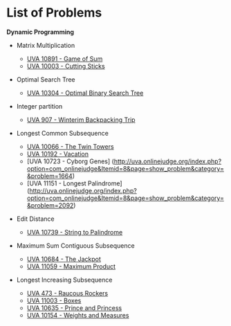 # List of Problems

**Dynamic Programming**

* Matrix Multiplication
  * [UVA 10891 - Game of Sum](http://uva.onlinejudge.org/index.php?option=onlinejudge&page=show_problem&problem=1832)
  * [UVA 10003 - Cutting Sticks](http://uva.onlinejudge.org/index.php?option=com_onlinejudge&Itemid=8&page=show_problem&problem=944)

* Optimal Search Tree
  * [UVA 10304 - Optimal Binary Search Tree](http://uva.onlinejudge.org/index.php?option=com_onlinejudge&Itemid=8&page=show_problem&category=&problem=1245)

* Integer partition
  * [UVA 907 - Winterim Backpacking Trip](http://uva.onlinejudge.org/index.php?option=onlinejudge&Itemid=99999999&page=show_problem&category=&problem=848)
  
* Longest Common Subsequence  
  * [UVA 10066 - The Twin Towers](http://uva.onlinejudge.org/index.php?option=com_onlinejudge&Itemid=8&page=show_problem&category=&problem=1007)
  * [UVA 10192 - Vacation](http://uva.onlinejudge.org/index.php?option=onlinejudge&Itemid=99999999&page=show_problem&category=&problem=1133)
  * [UVA 10723 - Cyborg Genes] (http://uva.onlinejudge.org/index.php?option=com_onlinejudge&Itemid=8&page=show_problem&category=&problem=1664)
  * [UVA 11151 - Longest Palindrome] (http://uva.onlinejudge.org/index.php?option=com_onlinejudge&Itemid=8&page=show_problem&category=&problem=2092)
  
* Edit Distance
  * [UVA 10739 - String to Palindrome](http://uva.onlinejudge.org/index.php?option=onlinejudge&Itemid=99999999&page=show_problem&category=&problem=1680)
 
* Maximum Sum Contiguous Subsequence
  * [UVA 10684 - The Jackpot](http://uva.onlinejudge.org/index.php?option=onlinejudge&Itemid=99999999&page=show_problem&category=&problem=1625)
  * [UVA 11059 - Maximum Product](http://uva.onlinejudge.org/index.php?option=onlinejudge&Itemid=99999999&page=show_problem&category=&problem=2000)
  
* Longest Increasing Subsequence
  * [UVA 473 - Raucous Rockers](http://uva.onlinejudge.org/index.php?option=com_onlinejudge&Itemid=8&page=show_problem&category=&problem=414)
  * [UVA 11003 - Boxes](http://uva.onlinejudge.org/index.php?option=onlinejudge&Itemid=99999999&page=show_problem&category=&problem=1944)
  * [UVA 10635 - Prince and Princess](http://uva.onlinejudge.org/index.php?option=onlinejudge&Itemid=99999999&page=show_problem&category=&problem=1576)
  * [UVA 10154 - Weights and Measures](http://uva.onlinejudge.org/index.php?option=com_onlinejudge&Itemid=8&page=show_problem&category=&problem=1095)
  